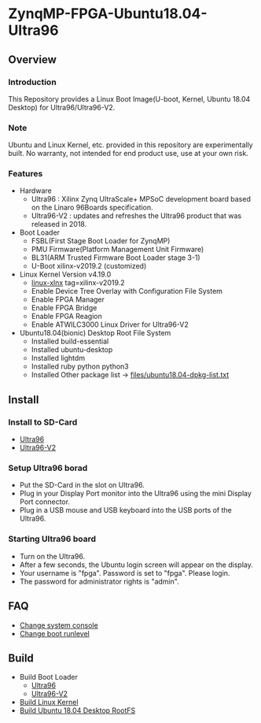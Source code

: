 ZynqMP-FPGA-Ubuntu18.04-Ultra96
====================================================================================

Overview
------------------------------------------------------------------------------------

### Introduction

This Repository provides a Linux Boot Image(U-boot, Kernel, Ubuntu 18.04 Desktop) for Ultra96/Ultra96-V2.

### Note

Ubuntu and Linux Kernel, etc. provided in this repository are experimentally built.
No warranty, not intended for end product use, use at your own risk.

### Features

* Hardware
  + Ultra96    : Xilinx Zynq UltraScale+ MPSoC development board based on the Linaro 96Boards specification. 
  + Ultra96-V2 : updates and refreshes the Ultra96 product that was released in 2018.
* Boot Loader
  + FSBL(First Stage Boot Loader for ZynqMP)
  + PMU Firmware(Platform Management Unit Firmware)
  + BL31(ARM Trusted Firmware Boot Loader stage 3-1)
  + U-Boot xilinx-v2019.2 (customized)
* Linux Kernel Version v4.19.0
  + [linux-xlnx](https://github.com/Xilinx/linux-xlnx) tag=xilinx-v2019.2
  + Enable Device Tree Overlay with Configuration File System
  + Enable FPGA Manager
  + Enable FPGA Bridge
  + Enable FPGA Reagion
  + Enable ATWILC3000 Linux Driver for Ultra96-V2
* Ubuntu18.04(bionic) Desktop Root File System
  + Installed build-essential
  + Installed ubuntu-desktop
  + Installed lightdm
  + Installed ruby python python3
  + Installed Other package list -> [files/ubuntu18.04-dpkg-list.txt](files/ubuntu18.04-dpkg-list.txt)

Install
------------------------------------------------------------------------------------

### Install to SD-Card

* [Ultra96](doc/install/ultra96.md)
* [Ultra96-V2](doc/install/ultra96v2.md)

### Setup Ultra96 borad

* Put the SD-Card in the slot on Ultra96.
* Plug in your Display Port monitor into the Ultra96 using the mini Display Port connector.
* Plug in a USB mouse and USB keyboard into the USB ports of the Ultra96.

### Starting Ultra96 board

* Turn on the Ultra96.
* After a few seconds, the Ubuntu login screen will appear on the display.
* Your username is "fpga". Password is set to "fpga". Please login.
* The password for administrator rights is "admin".

FAQ
------------------------------------------------------------------------------------

* [Change system console](doc/faq/change_system_console.md)
* [Change boot runlevel](doc/faq/change_boot_runlevel.md)

Build 
------------------------------------------------------------------------------------

* Build Boot Loader
  + [Ultra96](doc/build/ultra96-boot.md)
  + [Ultra96-V2](doc/build/ultra96v2-boot.md)
* [Build Linux Kernel](doc/build/linux-kernel.md)
* [Build Ubuntu 18.04 Desktop RootFS](doc/build/ubuntu18.04-rootfs.md)
